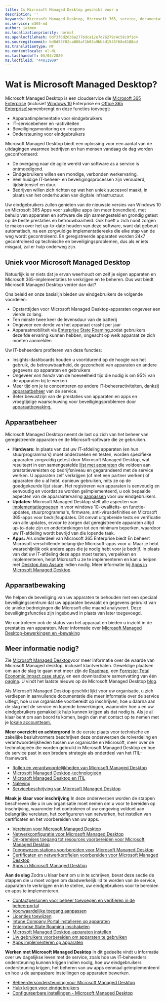 ```yaml
---
title: Is Microsoft Managed Desktop geschikt voor u
description: ''
keywords: Microsoft Managed Desktop, Microsoft 365, service, documentatie
ms.service: m365-md
author: jaimeo
ms.localizationpriority: normal
ms.openlocfilehash: 0df3f6d2636a277bdca12e7d76279c4c58c9f1d4
ms.sourcegitcommit: bd8d55f82ca008af1b93a9bb4d1545f68e8188ad
ms.translationtype: MT
ms.contentlocale: nl-NL
ms.lasthandoff: 05/04/2020
ms.locfileid: "44011909"
---
```

# <a name="what-is-microsoft-managed-desktop"></a>Wat is Microsoft Managed Desktop?


Microsoft Managed Desktop is een cloudservice die [Microsoft 365 Enterprise](https://docs.microsoft.com/microsoft-365/enterprise/microsoft-365-overview) (inclusief [Windows 10](https://docs.microsoft.com/windows/windows-10/) Enterprise en [Office 365 Enterprise)](https://www.microsoft.com/microsoft-365/business/compare-more-office-365-for-business-plans)samenbrengt en deze functies toevoegt:

- Apparaatimplementatie voor eindgebruikers
- IT-servicebeheer en -activiteiten
- Beveiligingsmonitoring en -respons
- Ondersteuning voor eindgebruikers

Microsoft Managed Desktop biedt een oplossing voor een aantal van de uitdagingen waarmee bedrijven en hun mensen vandaag de dag worden geconfronteerd:
- De overgang naar de agile wereld van software as a service is ontmoedigend.
- Eindgebruikers willen een mondige, verbonden werkervaring.
- Veel huidige IT-beheer- en beveiligingsprocessen zijn verouderd, tijdsintensief en duur.
- Bedrijven willen zich richten op wat hen uniek succesvol maakt, in plaats van het onderhouden van digitale infrastructuur.

Uw eindgebruikers zullen genieten van de nieuwste versies van Windows 10 en Microsoft 365 Apps voor zakelijke apps (en meer bovendien), met behulp van apparaten en software die zijn samengesteld en grondig getest op de beste prestaties en betrouwbaarheid. Ook hoeft u zich nooit zorgen te maken over het up-to-date houden van deze software, want dat gebeurt automatisch, na een zorgvuldige implementatiereeks die elke stap van de weg wordt gecontroleerd. En geregistreerde apparaten worden 24x7 gecontroleerd op technische en beveiligingsproblemen, dus als er iets misgaat, zal er hulp onderweg zijn.


## <a name="unique-to-microsoft-managed-desktop"></a>Uniek voor Microsoft Managed Desktop

Natuurlijk is er niets dat je ervan weerhoudt om zelf je eigen apparaten en Microsoft 365-implementaties te verkrijgen en te beheren. Dus wat biedt Microsoft Managed Desktop verder dan dat?

Ons beleid en onze basislijn bieden uw eindgebruikers de volgende voordelen:

- Opstarttijden voor Microsoft Managed Desktop-apparaten ongeveer een vierde zo lang.
- Ten minste twee keer de levensduur van de batterij
- Ongeveer een derde van het apparaat crasht per jaar
- Apparaatmobiliteit via [Enterprise State Roaming,](https://docs.microsoft.com/azure/active-directory/devices/enterprise-state-roaming-overview)zodat gebruikers dezelfde ervaring kunnen hebben, ongeacht op welk apparaat ze zich moeten aanmelden

Uw IT-beheerders profiteren van deze functies:

- Insights-dashboards houden u voortdurend op de hoogte van het gebruik, de betrouwbaarheid, de gezondheid van apparaten en andere gegevens op apparaten en gebruikers
- Ongeveer *een tiende* van de hoeveelheid tijd die nodig is om 95% van de apparaten bij te werken
- Meer tijd om je te concentreren op andere IT-beheeractiviteiten, dankzij [apparaatbeheer](#device-management) van de service.
- Beter bewustzijn van de prestaties van apparaten en apps en vroegtijdige waarschuwing voor beveiligingsproblemen door [apparaatbewaking.](#device-monitoring)

## <a name="device-management"></a>Apparaatbeheer
Microsoft Managed Desktop neemt de last op zich van het beheer van geregistreerde apparaten en de Microsoft-software die ze gebruiken.

- **Hardware:** In plaats van dat uw IT-afdeling apparaten (en hun stuurprogramma's) moet onderzoeken en testen, worden specifieke apparaten zorgvuldig getest door Microsoft Managed Desktop, wat resulteert in een samengestelde [lijst met apparaten](../service-description/device-list.md) die voldoen aan prestatievereisten op bedrijfsniveau en gegarandeerd met de service werken. U apparaten zelf verkrijgen (of met een partner werken) of apparaten die u al hebt, opnieuw gebruiken, mits ze op de goedgekeurde lijst staan. Het registreren van apparaten is eenvoudig en eenvoudig en voordat ze worden geïmplementeerd, u ook bepaalde aspecten van de apparaatervaring [aanpassen](../working-with-managed-desktop/config-setting-overview.md) voor uw eindgebruikers.
- **Updates:** Microsoft Managed Desktop stelt alle aspecten van [implementatiegroepen](../service-description/updates.md) in voor windows 10-kwaliteits- en functie-updates, stuurprogramma's, firmware, anti-virusdefinities en Microsoft 365-apps voor bedrijfsupdates. Dit omvat uitgebreide tests en verificatie van alle updates, ervoor te zorgen dat geregistreerde apparaten altijd up-to-date zijn en onderbrekingen tot een minimum beperken, waardoor uw IT-afdeling wordt bevrijd van die lopende taak.
- **Apps:** Als onderdeel van Microsoft 365 Enterprise biedt En beheert Microsoft verschillende belangrijke Microsoft-apps voor u. Maar je hebt waarschijnlijk ook andere apps die je nodig hebt voor je bedrijf. In plaats van dat uw IT-afdeling deze apps moet testen, verpakken en implementeren, helpt Microsoft u ze te implementeren en kan u helpen met [Desktop App Assure](https://docs.microsoft.com/fasttrack/win-10-desktop-app-assure) indien nodig. Meer informatie bij [Apps in Microsoft Managed Desktop](../get-ready/apps.md).


## <a name="device-monitoring"></a>Apparaatbewaking

We helpen de beveiliging van uw apparaten te behouden met een speciaal beveiligingscentrum dat uw apparaten bewaakt en gegevens gebruikt van de unieke bedreigingen die Microsoft elke maand analyseert. Deze beveiligingsfuncties zijn ingebouwd in plaats van later toegevoegd.

We controleren ook de status van het apparaat en bieden u inzicht in de prestaties van apparaten. Meer informatie over [Microsoft Managed Desktop-bewerkingen en -bewaking](../service-description/operations-and-monitoring.md)


## <a name="need-more-details"></a>Meer informatie nodig?
Zie [Microsoft Managed Desktop](https://aka.ms/mmd)voor meer informatie over de waarde van Microsoft Managed desktop, inclusief klantverhalen. Geweldige plaatsen om aan de slag te gaan met meer zijn de [Roadmap](https://aka.ms/AA6jiam), een [Forrester Total Economic Impact case study](https://github.com/MicrosoftDocs/microsoft-365-docs/raw/public/microsoft-365/managed-desktop/intro/downloads/forrester-tei-study.pdf), en een downloadbare samenvatting van één [pagina](https://aka.ms/AA6ob3h). U vindt het laatste nieuws op de Microsoft Managed Desktop [blog](https://aka.ms/AA6l2dd).

Als Microsoft Managed Desktop geschikt lijkt voor uw organisatie, u zich verdiepen in aanvullende documentatie die meer informatie over de service uitlegt, hoe u uw organisatie voorbereidt op inschrijven, hoe u daarna aan de slag met de service en lopende bewerkingen, waaronder hoe u en uw eindgebruikers gemakkelijk hulp kunnen krijgen als dat nodig is. Als je al klaar bent om aan boord te komen, begin dan met contact op te nemen met je [lokale accountteam.](https://pages.email.office.com/contactmmd/)

**Meer overzicht en achtergrond** In de eerste plaats voor technische en zakelijke besluitvormers beschrijven deze onderwerpen de rolverdeling en verantwoordelijkheden tussen uw organisatie en Microsoft, meer over de technologieën die worden gebruikt in Microsoft Managed Desktop en hoe de service past in een bredere strategie als onderdeel van het ITIL-framework.

- [Rollen en verantwoordelijkheden van Microsoft Managed Desktop](roles-and-responsibilities.md)
- [Microsoft Managed Desktop-technologieën](technologies.md)
- [Microsoft Managed Desktop en ITIL](../MMD-and-ITSM.md)
- [Naleving](compliance.md)
- [Servicebeschrijving van Microsoft Managed Desktop](https://docs.microsoft.com/microsoft-365/managed-desktop/service-description/)

**Maak je klaar voor inschrijving** In deze onderwerpen worden de stappen beschreven die u in uw organisatie moet nemen om u voor te bereiden op inschrijving, waaronder het controleren of uw omgeving voldoet aan belangrijke vereisten, het configureren van netwerken, het instellen van certificaten en het voorbereiden van uw apps.

- [Vereisten voor Microsoft Managed Desktop](../get-ready/prerequisites.md)
- [Netwerkconfiguratie voor Microsoft Managed Desktop](../get-ready/network.md)
- [On-premises toegang tot resources voorbereiden voor Microsoft Managed Desktop](../get-ready/authentication.md)
- [Toegewezen stations voorbereiden voor Microsoft Managed Desktop](../get-ready/mapped-drives.md)
- [Certificaten en netwerkprofielen voorbereiden voor Microsoft Managed Desktop](../get-ready/certs-wifi-lan.md)
- [Apps in Microsoft Managed Desktop](../get-ready/apps.md)

**Aan de slag** Zodra u klaar bent om u in te schrijven, bevat deze sectie de stappen die u moet volgen om daadwerkelijk lid te worden van de service, apparaten te verkrijgen en in te stellen, uw eindgebruikers voor te bereiden en apps te implementeren.

- [Contactpersonen voor beheer toevoegen en verifiëren in de beheerportal](../get-started/add-admin-contacts.md)
- [Voorwaardelijke toegang aanpassen](../get-started/conditional-access.md)
- [Licenties toewijzen](../get-started/assign-licenses.md)
- [Intune Company Portal installeren op apparaten](../get-started/company-portal.md)
- [Enterprise State Roaming inschakelen](../get-started/enterprise-state-roaming.md)
- [Microsoft Managed Desktop-apparaten instellen](../get-started/set-up-devices.md)
- [Uw gebruikers voorbereiden om apparaten te gebruiken](../get-started/get-started-devices.md)
- [Apps implementeren op apparaten](../get-started/deploy-apps.md)

**Werken met Microsoft Managed Desktop** In dit gedeelte vindt u informatie over uw dagelijkse leven met de service, zoals hoe uw IT-beheerders ondersteuning kunnen krijgen indien nodig, hoe uw eindgebruikers ondersteuning krijgen, het beheren van uw apps eenmaal geïmplementeerd en hoe u de aanpasbare instellingen op apparaten bewerken.

- [Beheerdersondersteuning voor Microsoft Managed Desktop](../working-with-managed-desktop/admin-support.md)
- [Hulp krijgen voor eindgebruikers](../working-with-managed-desktop/end-user-support.md)
- [Configureerbare instellingen - Microsoft Managed Desktop](../working-with-managed-desktop/config-setting-overview.md)





<!--When you enroll in Microsoft Managed Desktop, Microsoft provides you with devices that are configured to join your Azure Active Directory tenant. Windows 10, Office 365, and some apps and features associated with [Microsoft 365 Enterprise E5](https://www.microsoft.com/microsoft-365/compare-all-microsoft-365-plans) are installed (by Microsoft) on your devices. When your employees who are using these devices need help, they contact Microsoft Managed Desktop support (provided by Microsoft) through a custom chat app.--> 

<!--With Microsoft Managed Desktop, you get **software as a service** (Microsoft 365 E5), **Device as a service** (Microsoft Surface devices ready to use), and **IT support as a service** (Help desk and more).--> 
 
